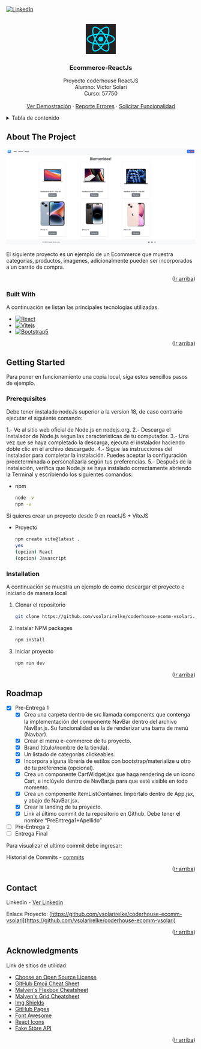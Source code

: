 <a name="readme-top"></a>

<!-- PROJECT SHIELDS -->
[![LinkedIn][linkedin-shield]][linkedin-url]

<!-- PROJECT LOGO -->
<br />
<div align="center">
  <a href="https://github.com/vsolarirelke/coderhouse-ecomm-vsolari">
    <img src="https://github.com/vsolarirelke/coderhouse-ecomm-vsolari/blob/main/public/images/logo_react.png?raw=true" alt="Logo" width="80" height="80">
  </a>

  <h3 align="center">Ecommerce-ReactJs</h3>

  <p align="center">
    Proyecto coderhouse ReactJS
    <br />
    Alumno: Victor Solari
    <br />
    Curso: 57750
    <br />
    <br />
    <a href="https://incomparable-kheer-1a8e09.netlify.app">Ver Demostración</a>
    ·
    <a href="https://github.com/vsolarirelke/coderhouse-ecomm-vsolari/issues/new?labels=bug">Reporte Errores</a>
    ·
    <a href="https://github.com/vsolarirelke/coderhouse-ecomm-vsolari/issues/new?labels=enhancement">Solicitar Funcionalidad</a>
  </p>
</div>



<!-- TABLE OF CONTENTS -->
<details>
  <summary>Tabla de contenido</summary>
  <ol>
    <li>
      <a href="#about-the-project">Sobre el proyecto</a>
      <ul>
        <li><a href="#built-with">Construido con</a></li>
      </ul>
    </li>
    <li>
      <a href="#getting-started">Empezando</a>
      <ul>
        <li><a href="#prerequisites">Requisitos previos</a></li>
        <li><a href="#installation">Instalación</a></li>
      </ul>
    </li>
    <li><a href="#roadmap">Hoja de Ruta</a></li>
  </ol>
</details>



<!-- ABOUT THE PROJECT -->
## About The Project

[![Product Name Screen Shot][product-screenshot]](https://incomparable-kheer-1a8e09.netlify.app)

El siguiente proyecto es un ejemplo de un Ecommerce que muestra categorias, productos, imagenes, adicionalmente  pueden ser incorporados a un carrito de compra.

<p align="right">(<a href="#readme-top">Ir arriba</a>)</p>



### Built With

A continuación se listan las principales tecnologias utilizadas.

* [![React][React.js]][React-url]
* [![Vitejs][Vite.com]][Vite-url]
* [![Bootstrap5][Bootstrap.com]][Bootstrap-url]


<p align="right">(<a href="#readme-top">Ir arriba</a>)</p>



<!-- GETTING STARTED -->
## Getting Started

Para poner en funcionamiento una copia local, siga estos sencillos pasos de ejemplo.

### Prerequisites

Debe tener instalado nodeJs superior a la version 18, de caso contrario ejecutar el siguiente comando:

1.- Ve al sitio web oficial de Node.js en nodejs.org.
2.- Descarga el instalador de Node.js segun las caracteristicas de tu computador.
3.- Una vez que se haya completado la descarga, ejecuta el instalador haciendo doble clic en el archivo descargado.
4.- Sigue las instrucciones del instalador para completar la instalación. Puedes aceptar la configuración predeterminada o personalizarla según tus preferencias.
5.- Después de la instalación, verifica que Node.js se haya instalado correctamente abriendo la Terminal y escribiendo los siguientes comandos:

* npm
  ```sh
  node -v
  npm -v
  ```

Si quieres crear un proyecto desde 0 en reactJS + ViteJS
* Proyecto
  ```sh
  npm create vite@latest .
  yes
  (opcion) React
  (opcion) Javascript
  ```


### Installation

A continuación se muestra un ejemplo de como descargar el proyecto e iniciarlo de manera local

1. Clonar el repositorio
   ```sh
   git clone https://github.com/vsolarirelke/coderhouse-ecomm-vsolari.git
   ```
3. Instalar NPM packages
   ```sh
   npm install
   ```
4. Iniciar proyecto
   ```sh
   npm run dev
   ```

<p align="right">(<a href="#readme-top">Ir arriba</a>)</p>


<!-- ROADMAP -->
## Roadmap

- [x] Pre-Entrega 1
    - [x] Crea una carpeta dentro de src llamada components que contenga la implementación del componente NavBar dentro del archivo NavBar.js. Su funcionalidad es la de renderizar una barra de menú (Navbar).
    - [x] Crear el menú e-commerce de tu proyecto.
    - [x] Brand (título/nombre de la tienda).
    - [x] Un listado de categorías clickeables.
    - [x] Incorpora alguna librería de estilos con bootstrap/materialize u otro de tu preferencia (opcional).
    - [x] Crea un componente CartWidget.jsx que haga rendering de un ícono Cart, e inclúyelo dentro de NavBar.js para que esté visible en todo momento.
    - [x] Crea un componente ItemListContainer. Impórtalo dentro de App.jsx, y abajo de NavBar.jsx. 
    - [x] Crear la landing de tu proyecto.
    - [x] Link al último commit de tu repositorio en Github. Debe tener el nombre “PreEntrega1+Apellido”

- [ ] Pre-Entrega 2
- [ ] Entrega Final

Para visualizar el ultimo commit debe ingresar:

Historial de Commits - [commits](https://github.com/vsolarirelke/coderhouse-ecomm-vsolari/commits)


<p align="right">(<a href="#readme-top">Ir arriba</a>)</p>


<!-- CONTACT -->
## Contact

Linkedin - [Ver Linkedin](https://www.linkedin.com/in/victor-solari-orellana-62a89796)

Enlace Proyecto: [https://github.com/vsolarirelke/coderhouse-ecomm-vsolari](https://github.com/vsolarirelke/coderhouse-ecomm-vsolari)

<p align="right">(<a href="#readme-top">Ir arriba</a>)</p>



<!-- ACKNOWLEDGMENTS -->
## Acknowledgments

Link de sitios de utilidad

* [Choose an Open Source License](https://choosealicense.com)
* [GitHub Emoji Cheat Sheet](https://www.webpagefx.com/tools/emoji-cheat-sheet)
* [Malven's Flexbox Cheatsheet](https://flexbox.malven.co/)
* [Malven's Grid Cheatsheet](https://grid.malven.co/)
* [Img Shields](https://shields.io)
* [GitHub Pages](https://pages.github.com)
* [Font Awesome](https://fontawesome.com)
* [React Icons](https://react-icons.github.io/react-icons/search)
* [Fake Store API](https://fakestoreapi.com/)

<p align="right">(<a href="#readme-top">Ir arriba</a>)</p>



<!-- MARKDOWN LINKS & IMAGES -->
<!-- https://www.markdownguide.org/basic-syntax/#reference-style-links -->
[linkedin-shield]: https://img.shields.io/badge/-LinkedIn-black.svg?style=for-the-badge&logo=linkedin&colorB=555
[linkedin-url]: https://www.linkedin.com/in/victor-solari-orellana-62a89796
[product-screenshot]: https://github.com/vsolarirelke/coderhouse-ecomm-vsolari/blob/main/public/images/screenshot.png?raw=true
[React.js]: https://img.shields.io/badge/React-20232A?style=for-the-badge&logo=react&logoColor=61DAFB
[React-url]: https://reactjs.org/
[Bootstrap.com]: https://img.shields.io/badge/Bootstrap-563D7C?style=for-the-badge&logo=bootstrap&logoColor=white
[Bootstrap-url]: https://getbootstrap.com
[Vite.com]: https://img.shields.io/badge/logo-compilacion-blue?logo=vite&logoColor=white
[Vite-url]: https://vitejs.dev/